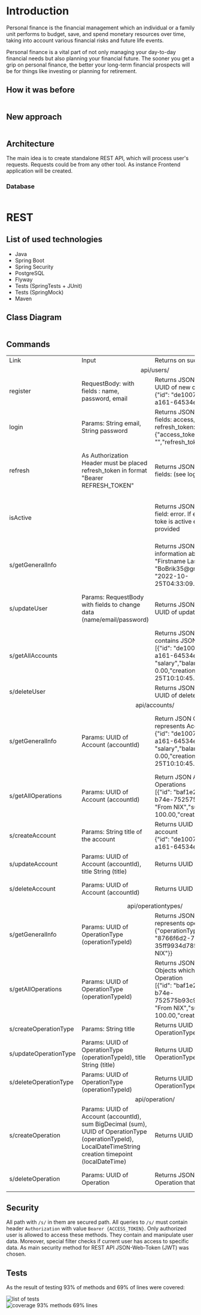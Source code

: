 # Introduction

Personal finance is the financial management which an individual or a family unit performs to budget, save, and spend monetary resources over time, taking into account various financial risks and future life events.

Personal finance is a vital part of not only managing your day-to-day financial needs but also planning your financial future. The sooner you get a grip on personal finance, the better your long-term financial prospects will be for things like investing or planning for retirement.

## How it was before
<img src="doc/process_diagram.png" alt="">
<br>
<img src="doc/process_diagram_2.png" alt="">
<br>
<img src="doc/process_diagram_3.png" alt="">

## New approach

<img src="doc/process_diagram_4.png" alt="">
<br>
<img src="doc/process_diagram_5.png" alt="">

## Architecture

The main idea is to create standalone REST API, which will process user's requests. Requests could be from any other tool. As instance Frontend application will be created.

### Database

<img src="doc/db.png" alt="">

# REST

## List of used technologies

<ul>
    <li>Java</li>    
    <li>Spring Boot</li>
    <li>Spring Security</li>
    <li>PostgreSQL</li>
    <li>Flyway</li>
    <li>Tests (SpringTests + JUnit)</li>
    <li>Tests (SpringMock)</li>
    <li>Maven</li>
</ul>

## Class Diagram

<img src="doc/rest_class_diagram.png" alt="">

## Commands
<table>
    <tr>
        <td>Link</td>
        <td>Input</td>
        <td>Returns on success</td>
        <td>Description</td>
    </tr>
    <tr></tr>
    <tr>
        <td colspan="4" style="text-align: center">api/users/</td>
    </tr>
    <tr>
        <td>register</td>
        <td>RequestBody: with fields : name, password, email</td>
        <td>
            Returns JSON Object with field UUID of new created user<br>
            {"id": "de1007b4-cbac-4252-a161-64534ee66a23"}
        </td>
        <td>Register new user in DB</td>
    </tr>
    <tr>
        <td>login</td>
        <td>Params: String email, String password</td>
        <td>
            Returns JSON Ojbect with two fields: access_token and refresh_token:<br>
            {"access_token": "","refresh_token": ""}
        </td>
        <td>Allows User to login in</td>
    </tr>
    <tr>
        <td>refresh</td>
        <td>As Authorization Header must be placed refresh_token in format "Bearer REFRESH_TOKEN"</td>
        <td>Returns JSON Object with two fields: (see login)</td>
        <td>Allows User to get new access token by previously generated refresh_token</td>
    </tr>
    <tr>
        <td>isActive</td>
        <td></td>
        <td>Returns JSON Object with one field: error. If error is "true" then toke is active else the actual error provided</td>
        <td>Allows user to make sure that token is active. Works with access tokens</td>
    </tr>
    <tr>
        <td>s/getGeneralInfo</td>
        <td></td>
        <td>
            Returns JSON Object with information about user
            {"name": "Firstname Lastname","email": "BoBrik35@gmail.com","creation": "2022-10-25T04:33:09.759390Z"}
        </td>   
        <td>Update user. Change password and/or email and/or name</td>
    </tr>
    <tr>
        <td>s/updateUser</td>
        <td>Params: RequestBody with fields to change data (name/email/password)</td>
        <td>Returns JSON Object with field UUID of updated user</td>   
        <td>Update user. Change password and/or email and/or name</td>
    </tr>
    <tr>
        <td>s/getAllAccounts</td>
        <td></td>
        <td>
            Returns JSON Array, each element contains JSON Object of Account<br>
            [{"id": "de1007b4-cbac-4252-a161-64534ee66a23","title": "salary","balance": 0.00,"creation": "2022-10-25T10:10:45.923961Z"}]
        </td>       
        <td>Returns all accounts that were created by current user</td>
    </tr>
    <tr>
        <td>s/deleteUser</td>
        <td></td>
        <td>Returns JSON Object with field UUID of deleted account</td>
        <td>Delete user from DB</td>
    </tr>
    <tr>
        <td colspan="4" style="text-align: center">api/accounts/</td>
    </tr>
    <tr>
        <td>s/getGeneralInfo</td>
        <td>Params: UUID of Account (accountId)</td>
        <td>
            Return JSON Object that represents Account<br>
            {"id": "de1007b4-cbac-4252-a161-64534ee66a23","title": "salary","balance": 0.00,"creation": "2022-10-25T10:10:45.923961Z"}
        </td>
        <td>Returns general purpose information about financial account of user</td>
    </tr>
    <tr>
        <td>s/getAllOperations</td>
        <td>Params: UUID of Account (accountId) </td>
        <td>
            Return JSON Array of financial Operations<br>
            [{"id": "baf1e2b3-034e-4ef8-b74e-752575b93c9d","typeStr": "From NIX","sum": 100.00,"creation": null}]
        </td>
        <td>Returns all operations of this account</td>
    </tr>
    <tr>
        <td>s/createAccount</td>
        <td>Params: String title of the account</td>
        <td>
            Returns UUID of new created account<br>
            {"id": "de1007b4-cbac-4252-a161-64534ee66a23"}
        </td>
        <td>Create new Account for User</td>
    </tr>
    <tr>
        <td>s/updateAccount</td>
        <td>Params: UUID of Account (accountId), title String (title)</td>
        <td>Returns UUID of changed account</td>
        <td>Updates Account title in BD</td>
    </tr>
    <tr>
        <td>s/deleteAccount</td>
        <td>Params: UUID of Account (accountId)</td>
        <td>Returns UUID of deleted account</td>
        <td>Deletes Account from BD</td>
    </tr>
    <tr>
        <td colspan="4" style="text-align: center">api/operationtypes/</td>
    </tr>
    <tr>
        <td>s/getGeneralInfo</td>
        <td>Params: UUID of OperationType (operationTypeId)</td>
        <td>
            Returns JSON Object that represents operationType<br>
            {"operationType": {"id": "8766f6d2-7338-4ff2-931f-35ff9934d785","title": "From NIX"}}
        </td>
        <td>Returns general purpose information about OperationType</td>
    </tr>
    <tr>
        <td>s/getAllOperations</td>
        <td>Params: UUID of OperationType (operationTypeId)</td>
        <td>
            Returns JSON Array of JSON Objects which represents Operation<br>
            [{"id": "baf1e2b3-034e-4ef8-b74e-752575b93c9d","operationType": "From NIX","sum": 100.00,"creation": null}]
        </td>
        <td>Returns all operation of current type</td>
    </tr>
    <tr>
        <td>s/createOperationType</td>
        <td>Params: String title</td>
        <td>Returns UUID id of new created OperationType</td>
        <td>Create OperationType</td>
    </tr>
    <tr>
        <td>s/updateOperationType</td>
        <td>Params: UUID of OperationType (operationTypeId), title String (title)</td>
        <td>Returns UUID of updated OperationType</td>
        <td>Update title of OperationType</td>
    </tr>
    <tr>
        <td>s/deleteOperationType</td>
        <td>Params: UUID of OperationType (operationTypeId)</td>
        <td>Returns UUID of deleted OperationType</td>
        <td>Deletes OperationType from BD</td>
    </tr>
    <tr>
        <td colspan="4" style="text-align: center">api/operation/</td>
    </tr>
    <tr>
        <td>s/createOperation</td>
        <td>Params: UUID of Account (accountId), sum BigDecimal (sum), UUID of OperationType (operationTypeId), LocalDateTimeString creation timepoint (localDateTime)</td>
        <td>Returns UUID of created Operation</td>
        <td>Create new Operation</td>
    </tr>
    <tr>
        <td>s/deleteOperation</td>
        <td>Params: UUID of Operation</td>
        <td>Returns JSON Array with UUID of Operation that was deleted</td>
        <td>Delete Operation from DB</td>
    </tr>
</table>

## Security

All path with ```/s/``` in them are secured path. All queries to ```/s/``` must contain header ```Authorization``` with value ```Bearer {ACCESS_TOKEN}```. 
Only authorized user is allowed to access these methods. They contain and manipulate user data. Moreover, special filter checks if current user has access to specific data.
As main security method for REST API JSON-Web-Token (JWT) was chosen.

## Tests

As the result of testing 93% of methods and 69% of lines were covered:

<img src='doc/tests.png' alt="list of tests">
<br>
<img src='doc/tests_coverage.png' alt="coverage 93% methods 69% lines">
